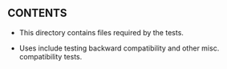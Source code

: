 ## CONTENTS

* This directory contains files required by the tests.

* Uses include testing backward compatibility and other misc. compatibility tests.


 
